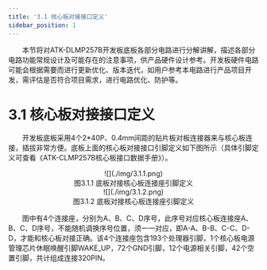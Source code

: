 ```yaml
---
title: '3.1 核心板对接接口定义'
sidebar_position: 1
---
```


&emsp;&emsp;本节将对ATK-DLMP257B开发板底板各部分电路进行分解讲解，描述各部分电路功能常规设计及可能存在的注意事项，供产品硬件设计参考。开发板硬件电路可能会根据需要而进行更新优化、版本迭代，如用户参考本电路进行产品项目开发，需评估是否符合项目需求，进行电路优化、防护等。

# 3.1 核心板对接接口定义

&emsp;&emsp;开发板底板采用4个2*40P、0.4mm间距的贴片板对板连接器来与核心板连接，插拔非常方便。底板上面的核心板对接接口引脚定义如下图所示（具体引脚定义可查看《ATK-CLMP257B核心板接口数据手册》）。

<center>
![](./img/3.1.1.png)<br/>
图3.1.1 底板对接核心板连接座引脚定义
</center>

<center>
![](./img/3.1.2.png)<br/>
图3.1.2 底板对接核心板连接座引脚定义
</center>


&emsp;&emsp;图中有4个连接座，分别为A、B、C、D序号，此序号对应核心板连接座A、B、C、D序号，不能随机调换序号位置，须一一对应，即A-A、B-B、C-C、D-D，才能和核心板对接正确。该4个连接座包含193个处理器引脚，1个核心板电源管理芯片休眠唤醒引脚WAKE_UP，72个GND引脚，12个电源相关引脚，42个空置引脚，共计组成连接320PIN。

















